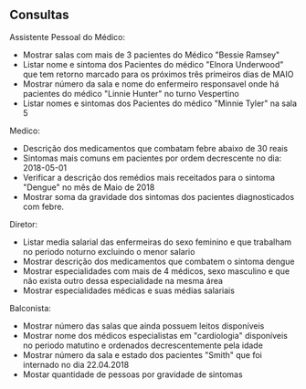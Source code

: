 ## Consultas
Assistente Pessoal do Médico:
- Mostrar salas com mais de 3 pacientes do Médico "Bessie Ramsey"
- Listar nome e sintoma dos Pacientes do médico "Elnora Underwood" que tem retorno marcado para os próximos três primeiros dias de MAIO
- Mostrar número da sala e nome do enfermeiro responsavel onde há pacientes do médico "Linnie Hunter" no turno Vespertino
- Listar nomes e sintomas dos Pacientes do médico "Minnie Tyler" na sala 5

Medico:
- Descrição dos medicamentos que combatam febre abaixo de 30 reais
- Sintomas mais comuns em pacientes por ordem decrescente no dia: 2018-05-01
- Verificar a descrição dos remédios mais receitados para o sintoma "Dengue" no mês de Maio de 2018
- Mostrar soma da gravidade dos sintomas dos pacientes diagnosticados com febre.

Diretor:
- Listar media salarial das enfermeiras do sexo feminino e que trabalham no periodo noturno excluindo o menor salario
- Mostrar descrição dos medicamentos que combatem o sintoma dengue
- Mostrar especialidades com mais de 4 médicos, sexo masculino e que não exista outro dessa especialidade na mesma área
- Mostrar especialidades médicas e suas médias salariais

Balconista:
- Mostrar número das salas que ainda possuem leitos disponíveis
- Mostrar nome dos médicos especialistas em "cardiologia" disponíveis no periodo matutino e ordenados decrescentemente pela idade
- Mostrar número da sala e estado dos pacientes "Smith" que foi internado no dia 22.04.2018
- Mostar quantidade de pessoas por gravidade de sintomas 
